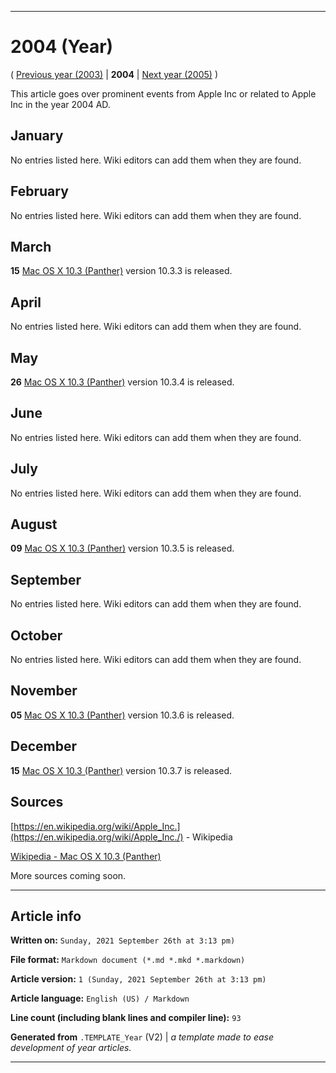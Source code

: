 
***

# 2004 (Year)

<!-- This article is about the year. For the 1984 Apple advertisement, go [here](https://github.com/seanpm2001/WacOS/wiki/1984(Advertisement)) for the Dystopian novel see [here](https://github.com/seanpm2001/WacOS/wiki/1984(Dystopia)/) !-->

( [Previous year (2003)](https://github.com/seanpm2001/WacOS/wiki/2003/) | **2004** | [Next year (2005)](https://github.com/seanpm2001/WacOS/wiki/2005/) )

This article goes over prominent events from Apple Inc or related to Apple Inc in the year 2004 AD.

## January

No entries listed here. Wiki editors can add them when they are found.

## February

No entries listed here. Wiki editors can add them when they are found.

## March

**15** [Mac OS X 10.3 (Panther)](https://github.com/seanpm2001/WacOS/wiki/Mac-OS-X-10-3-Panther/) version 10.3.3 is released.

## April

No entries listed here. Wiki editors can add them when they are found.

## May

**26** [Mac OS X 10.3 (Panther)](https://github.com/seanpm2001/WacOS/wiki/Mac-OS-X-10-3-Panther/) version 10.3.4 is released.

## June

No entries listed here. Wiki editors can add them when they are found.

## July

No entries listed here. Wiki editors can add them when they are found.

## August

**09** [Mac OS X 10.3 (Panther)](https://github.com/seanpm2001/WacOS/wiki/Mac-OS-X-10-3-Panther/) version 10.3.5 is released.

## September

No entries listed here. Wiki editors can add them when they are found.

## October

No entries listed here. Wiki editors can add them when they are found.

## November

**05** [Mac OS X 10.3 (Panther)](https://github.com/seanpm2001/WacOS/wiki/Mac-OS-X-10-3-Panther/) version 10.3.6 is released.

## December

**15** [Mac OS X 10.3 (Panther)](https://github.com/seanpm2001/WacOS/wiki/Mac-OS-X-10-3-Panther/) version 10.3.7 is released.

## Sources

[https://en.wikipedia.org/wiki/Apple_Inc.](https://en.wikipedia.org/wiki/Apple_Inc./) - Wikipedia

[Wikipedia - Mac OS X 10.3 (Panther)](https://en.wikipedia.org/wiki/Mac_OS_X_Panther/)

More sources coming soon.

***

## Article info

**Written on:** `Sunday, 2021 September 26th at 3:13 pm)`

**File format:** `Markdown document (*.md *.mkd *.markdown)`

**Article version:** `1 (Sunday, 2021 September 26th at 3:13 pm)`

**Article language:** `English (US) / Markdown`

**Line count (including blank lines and compiler line):** `93`

**Generated from** `.TEMPLATE_Year` (V2) | _a template made to ease development of year articles._

***

<!-- Tools

Quick copy and paste

https://github.com/seanpm2001/WacOS/wiki/

!-->

